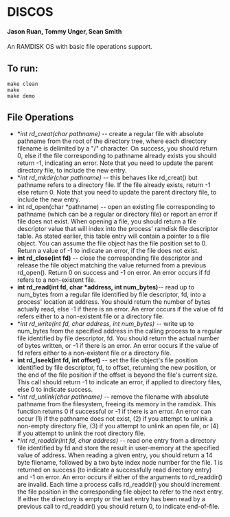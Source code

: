 
# DISCOS

#### Jason Ruan, Tommy Unger, Sean Smith

An RAMDISK OS with basic file operations support.

## To run:
	
	make clean
	make
	make demo

## File Operations

+ **int rd_creat(char *pathname)** -- create a regular file with absolute pathname from the root of the directory tree, where each directory filename is delimited by a "/" character.  On success, you should return 0, else if the file corresponding to pathname already exists you should return -1, indicating an error. Note that you need to update the parent directory file, to include the new entry. 
+ **int rd_mkdir(char *pathname)** -- this behaves like rd_creat() but pathname refers to a directory file. If the file already exists, return -1 else return 0. Note that you need to update the parent directory file, to include the new entry.
+ int rd_open(char *pathname) -- open an existing file corresponding to pathname (which can be a regular or directory file) or report an error if file does not exist. When opening a file, you should return a file descriptor value that will index into the process'  ramdisk file descriptor table. As stated earlier, this table entry will contain a pointer to a file object. You can assume the file object has the file position set to 0. Return a value of -1 to indicate an error, if the file does not exist.
+ **int rd_close(int fd)** -- close the corresponding file descriptor and release the file object matching the value returned from a previous rd_open(). Return 0 on success and -1 on error. An error occurs if fd refers to a non-existent file.
+ **int rd_read(int fd, char *address, int num_bytes)**-- read up to num_bytes from a regular file identified by file descriptor, fd, into a process' location at address. You should return the number of bytes actually read, else -1 if there is an error. An error occurs if the value of fd refers either to a non-existent file or a directory file.
+ **int rd_write(int fd, char *address, int num_bytes)** -- write up to num_bytes from the specified address in the calling process to a regular file identified by file descriptor, fd. You should return the actual number of bytes written, or -1 if there is an error. An error occurs if the value of fd refers either to a non-existent file or a directory file.
+ **int rd_lseek(int fd, int offset)** -- set the file object's file position identified by file descriptor, fd, to offset, returning the new position, or the end of the file position if the offset is beyond the file's current size. This call should return -1 to indicate an error, if applied to directory files, else 0 to indicate success. 
+ **int rd_unlink(char *pathname)** -- remove the filename with absolute pathname from the filesystem, freeing its memory in the ramdisk. This function returns 0 if successful or -1 if there is an error.  An error can occur (1) if the pathname does not exist, (2) if you attempt to unlink a non-empty directory file, (3) if you attempt to unlink an open file, or (4) if you attempt to unlink the root directory file. 
+ **int rd_readdir(int fd, char *address)** -- read one entry from a directory file identified by fd and store the result in user-memory at the specified value of address. When reading a given entry, you should return a 14 byte filename, followed by a two byte index node number for the file. 1 is returned on success (to indicate a successfully read directory entry) and -1 on error. An error occurs if either of the arguments to rd_readdir() are invalid. Each time a process calls rd_readdir() you should increment the file position in the corresponding file object to refer to the next entry. If either the directory is empty or the last entry has been read by a previous call to rd_readdir() you should return 0, to indicate end-of-file.



